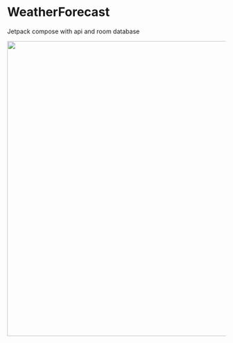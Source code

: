 # WeatherForecast
Jetpack compose with api and room database

<img src="https://github.com/anuragkp26/WeatherForecast/assets/34501341/d7193445-c7e7-4c92-9c7e-8c4c21f62a7f"
      height="680">
